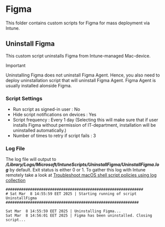 # Figma
This folder contains custom scripts for Figma for mass deployment via Intune.

## Uninstall Figma
This custom script uninstalls Figma from Intune-managed Mac-device.

> [!IMPORTANT]  
> Uninstalling Figma does not uninstall Figma Agent. Hence, you also need to deploy uninstallation script that will uninstall Figma Agent. Figma Agent is usually installed alonside Figma. 

### Script Settings
- Run script as signed-in user : No
- Hide script notifications on devices : Yes
- Script frequency : Every 1 day (Selecting this will make sure that if user installs Figma without permission of IT-department, installation will be uninstalled automatically.)
- Number of times to retry if script fails : 3

### Log File
The log file will output to ***/Library/Logs/Microsoft/IntuneScripts/UninstallFigma/UninstallFigma.log*** by default. Exit status is either 0 or 1. To gather this log with Intune remotely take a look at  [Troubleshoot macOS shell script policies using log collection](https://docs.microsoft.com/en-us/mem/intune/apps/macos-shell-scripts#troubleshoot-macos-shell-script-policies-using-log-collection)

```
##############################################################
# Sat Mar  8 14:55:59 EET 2025 | Starting running of script UninstallFigma
############################################################

Sat Mar  8 14:55:59 EET 2025 | Uninstalling Figma...
Sat Mar  8 14:56:01 EET 2025 | Figma has been uninstalled. Closing script...
```
